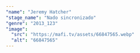 ```yaml
---
"name": "Jeremy Hatcher"
"stage_name": "Nado sincronizado"
"genre": "2013_123"
"image":
  "src": "https://mafi.tv/assets/66847565.webp"
  "alt": "66847565"
---
```

